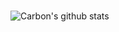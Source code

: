 ### 
![Carbon's github stats](https://github-readme-stats.vercel.app/api?username=CarbonUwU&show_icons=true&count_private=true&theme=midnight-purple)
